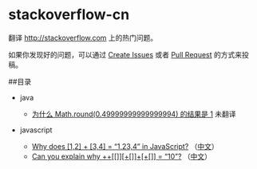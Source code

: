 stackoverflow-cn
================

翻译 http://stackoverflow.com 上的热门问题。

如果你发现好的问题，可以通过 [Create Issues][1] 或者 [Pull Request][2] 的方式来投稿。

[1]: https://github.com/justjavac/stackoverflow-cn/issues/new
[2]: https://help.github.com/articles/using-pull-requests


##目录

* java

  - [为什么 Math.round(0.49999999999999994) 的结果是 1](questions/why-does-math-round0-49999999999999994-return-1.md) 未翻译

* javascript

  - [Why does [1,2] + [3,4] = “1,23,4” in JavaScript?](questions/why-does-1-2-3-4-1-23-4-in-javascript.md) （[中文](http://justjavac.com/javascript/2012/12/18/why-does-1-2-plus-3-4-equal-1-23-4-in-javascript.html)）
  - [Can you explain why ++[[]][+[]]+[+[]] = “10”?](questions/can-you-explain-why-10.md) （[中文](http://justjavac.com/javascript/2012/05/24/can-you-explain-why-10.html)）
